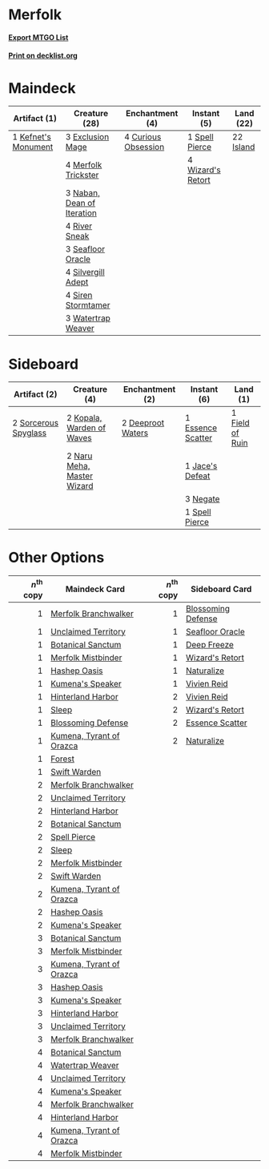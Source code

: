 # Merfolk

#### [Export MTGO List](../collection/Merfolk/Merfolk.txt)
#### [Print on decklist.org](http://decklist.org/?deckmain=4%09Curious%20Obsession%0A3%09Exclusion%20Mage%0A22%09Island%0A1%09Kefnet's%20Monument%0A4%09Merfolk%20Trickster%0A3%09Naban,%20Dean%20of%20Iteration%0A4%09River%20Sneak%0A3%09Seafloor%20Oracle%0A4%09Silvergill%20Adept%0A4%09Siren%20Stormtamer%0A1%09Spell%20Pierce%0A3%09Watertrap%20Weaver%0A4%09Wizard's%20Retort&deckside=2%09Deeproot%20Waters%0A1%09Essence%20Scatter%0A1%09Field%20of%20Ruin%0A1%09Jace's%20Defeat%0A2%09Kopala,%20Warden%20of%20Waves%0A2%09Naru%20Meha,%20Master%20Wizard%0A3%09Negate%0A2%09Sorcerous%20Spyglass%0A1%09Spell%20Pierce)
# Maindeck

|                                         Artifact (1)                                         |                                            Creature (28)                                            |                                       Enchantment (4)                                        |                                        Instant (5)                                         |                                     Land (22)                                      |
|----------------------------------------------------------------------------------------------|-----------------------------------------------------------------------------------------------------|----------------------------------------------------------------------------------------------|--------------------------------------------------------------------------------------------|------------------------------------------------------------------------------------|
|1 [Kefnet's Monument](http://gatherer.wizards.com/Pages/Card/Details.aspx?multiverseid=426933)|3 [Exclusion Mage](http://gatherer.wizards.com/Pages/Card/Details.aspx?multiverseid=447191)          |4 [Curious Obsession](http://gatherer.wizards.com/Pages/Card/Details.aspx?multiverseid=439692)|1 [Spell Pierce](http://gatherer.wizards.com/Pages/Card/Details.aspx?multiverseid=425876)   |22 [Island](http://gatherer.wizards.com/Pages/Card/Details.aspx?multiverseid=439602)|
|                                                                                              |4 [Merfolk Trickster](http://gatherer.wizards.com/Pages/Card/Details.aspx?multiverseid=442944)       |                                                                                              |4 [Wizard's Retort](http://gatherer.wizards.com/Pages/Card/Details.aspx?multiverseid=442963)|                                                                                    |
|                                                                                              |3 [Naban, Dean of Iteration](http://gatherer.wizards.com/Pages/Card/Details.aspx?multiverseid=442946)|                                                                                              |                                                                                            |                                                                                    |
|                                                                                              |4 [River Sneak](http://gatherer.wizards.com/Pages/Card/Details.aspx?multiverseid=435222)             |                                                                                              |                                                                                            |                                                                                    |
|                                                                                              |3 [Seafloor Oracle](http://gatherer.wizards.com/Pages/Card/Details.aspx?multiverseid=439708)         |                                                                                              |                                                                                            |                                                                                    |
|                                                                                              |4 [Silvergill Adept](http://gatherer.wizards.com/Pages/Card/Details.aspx?multiverseid=439710)        |                                                                                              |                                                                                            |                                                                                    |
|                                                                                              |4 [Siren Stormtamer](http://gatherer.wizards.com/Pages/Card/Details.aspx?multiverseid=435232)        |                                                                                              |                                                                                            |                                                                                    |
|                                                                                              |3 [Watertrap Weaver](http://gatherer.wizards.com/Pages/Card/Details.aspx?multiverseid=435240)        |                                                                                              |                                                                                            |                                                                                    |


# Sideboard

|                                         Artifact (2)                                          |                                            Creature (4)                                             |                                      Enchantment (2)                                       |                                        Instant (6)                                         |                                         Land (1)                                         |
|-----------------------------------------------------------------------------------------------|-----------------------------------------------------------------------------------------------------|--------------------------------------------------------------------------------------------|--------------------------------------------------------------------------------------------|------------------------------------------------------------------------------------------|
|2 [Sorcerous Spyglass](http://gatherer.wizards.com/Pages/Card/Details.aspx?multiverseid=435407)|2 [Kopala, Warden of Waves](http://gatherer.wizards.com/Pages/Card/Details.aspx?multiverseid=435213) |2 [Deeproot Waters](http://gatherer.wizards.com/Pages/Card/Details.aspx?multiverseid=435203)|1 [Essence Scatter](http://gatherer.wizards.com/Pages/Card/Details.aspx?multiverseid=438446)|1 [Field of Ruin](http://gatherer.wizards.com/Pages/Card/Details.aspx?multiverseid=435415)|
|                                                                                               |2 [Naru Meha, Master Wizard](http://gatherer.wizards.com/Pages/Card/Details.aspx?multiverseid=442947)|                                                                                            |1 [Jace's Defeat](http://gatherer.wizards.com/Pages/Card/Details.aspx?multiverseid=430727)  |                                                                                          |
|                                                                                               |                                                                                                     |                                                                                            |3 [Negate](http://gatherer.wizards.com/Pages/Card/Details.aspx?multiverseid=447135)         |                                                                                          |
|                                                                                               |                                                                                                     |                                                                                            |1 [Spell Pierce](http://gatherer.wizards.com/Pages/Card/Details.aspx?multiverseid=425876)   |                                                                                          |


# Other Options

|*n*<sup>th</sup> copy|                                           Maindeck Card                                           |*n*<sup>th</sup> copy|                                       Sideboard Card                                        |
|--------------------:|---------------------------------------------------------------------------------------------------|--------------------:|---------------------------------------------------------------------------------------------|
|                    1|[Merfolk Branchwalker](http://gatherer.wizards.com/Pages/Card/Details.aspx?multiverseid=435353)    |                    1|[Blossoming Defense](http://gatherer.wizards.com/Pages/Card/Details.aspx?multiverseid=417719)|
|                    1|[Unclaimed Territory](http://gatherer.wizards.com/Pages/Card/Details.aspx?multiverseid=435419)     |                    1|[Seafloor Oracle](http://gatherer.wizards.com/Pages/Card/Details.aspx?multiverseid=439708)   |
|                    1|[Botanical Sanctum](http://gatherer.wizards.com/Pages/Card/Details.aspx?multiverseid=417817)       |                    1|[Deep Freeze](http://gatherer.wizards.com/Pages/Card/Details.aspx?multiverseid=442938)       |
|                    1|[Merfolk Mistbinder](http://gatherer.wizards.com/Pages/Card/Details.aspx?multiverseid=439823)      |                    1|[Wizard's Retort](http://gatherer.wizards.com/Pages/Card/Details.aspx?multiverseid=442963)   |
|                    1|[Hashep Oasis](http://gatherer.wizards.com/Pages/Card/Details.aspx?multiverseid=430866)            |                    1|[Naturalize](http://gatherer.wizards.com/Pages/Card/Details.aspx?multiverseid=442755)        |
|                    1|[Kumena's Speaker](http://gatherer.wizards.com/Pages/Card/Details.aspx?multiverseid=435352)        |                    1|[Vivien Reid](http://gatherer.wizards.com/Pages/Card/Details.aspx?multiverseid=447344)       |
|                    1|[Hinterland Harbor](http://gatherer.wizards.com/Pages/Card/Details.aspx?multiverseid=241988)       |                    2|[Vivien Reid](http://gatherer.wizards.com/Pages/Card/Details.aspx?multiverseid=447344)       |
|                    1|[Sleep](http://gatherer.wizards.com/Pages/Card/Details.aspx?multiverseid=405385)                   |                    2|[Wizard's Retort](http://gatherer.wizards.com/Pages/Card/Details.aspx?multiverseid=442963)   |
|                    1|[Blossoming Defense](http://gatherer.wizards.com/Pages/Card/Details.aspx?multiverseid=417719)      |                    2|[Essence Scatter](http://gatherer.wizards.com/Pages/Card/Details.aspx?multiverseid=438446)   |
|                    1|[Kumena, Tyrant of Orazca](http://gatherer.wizards.com/Pages/Card/Details.aspx?multiverseid=439821)|                    2|[Naturalize](http://gatherer.wizards.com/Pages/Card/Details.aspx?multiverseid=442755)        |
|                    1|[Forest](http://gatherer.wizards.com/Pages/Card/Details.aspx?multiverseid=439605)                  |                     |                                                                                             |
|                    1|[Swift Warden](http://gatherer.wizards.com/Pages/Card/Details.aspx?multiverseid=439803)            |                     |                                                                                             |
|                    2|[Merfolk Branchwalker](http://gatherer.wizards.com/Pages/Card/Details.aspx?multiverseid=435353)    |                     |                                                                                             |
|                    2|[Unclaimed Territory](http://gatherer.wizards.com/Pages/Card/Details.aspx?multiverseid=435419)     |                     |                                                                                             |
|                    2|[Hinterland Harbor](http://gatherer.wizards.com/Pages/Card/Details.aspx?multiverseid=241988)       |                     |                                                                                             |
|                    2|[Botanical Sanctum](http://gatherer.wizards.com/Pages/Card/Details.aspx?multiverseid=417817)       |                     |                                                                                             |
|                    2|[Spell Pierce](http://gatherer.wizards.com/Pages/Card/Details.aspx?multiverseid=425876)            |                     |                                                                                             |
|                    2|[Sleep](http://gatherer.wizards.com/Pages/Card/Details.aspx?multiverseid=405385)                   |                     |                                                                                             |
|                    2|[Merfolk Mistbinder](http://gatherer.wizards.com/Pages/Card/Details.aspx?multiverseid=439823)      |                     |                                                                                             |
|                    2|[Swift Warden](http://gatherer.wizards.com/Pages/Card/Details.aspx?multiverseid=439803)            |                     |                                                                                             |
|                    2|[Kumena, Tyrant of Orazca](http://gatherer.wizards.com/Pages/Card/Details.aspx?multiverseid=439821)|                     |                                                                                             |
|                    2|[Hashep Oasis](http://gatherer.wizards.com/Pages/Card/Details.aspx?multiverseid=430866)            |                     |                                                                                             |
|                    2|[Kumena's Speaker](http://gatherer.wizards.com/Pages/Card/Details.aspx?multiverseid=435352)        |                     |                                                                                             |
|                    3|[Botanical Sanctum](http://gatherer.wizards.com/Pages/Card/Details.aspx?multiverseid=417817)       |                     |                                                                                             |
|                    3|[Merfolk Mistbinder](http://gatherer.wizards.com/Pages/Card/Details.aspx?multiverseid=439823)      |                     |                                                                                             |
|                    3|[Kumena, Tyrant of Orazca](http://gatherer.wizards.com/Pages/Card/Details.aspx?multiverseid=439821)|                     |                                                                                             |
|                    3|[Hashep Oasis](http://gatherer.wizards.com/Pages/Card/Details.aspx?multiverseid=430866)            |                     |                                                                                             |
|                    3|[Kumena's Speaker](http://gatherer.wizards.com/Pages/Card/Details.aspx?multiverseid=435352)        |                     |                                                                                             |
|                    3|[Hinterland Harbor](http://gatherer.wizards.com/Pages/Card/Details.aspx?multiverseid=241988)       |                     |                                                                                             |
|                    3|[Unclaimed Territory](http://gatherer.wizards.com/Pages/Card/Details.aspx?multiverseid=435419)     |                     |                                                                                             |
|                    3|[Merfolk Branchwalker](http://gatherer.wizards.com/Pages/Card/Details.aspx?multiverseid=435353)    |                     |                                                                                             |
|                    4|[Botanical Sanctum](http://gatherer.wizards.com/Pages/Card/Details.aspx?multiverseid=417817)       |                     |                                                                                             |
|                    4|[Watertrap Weaver](http://gatherer.wizards.com/Pages/Card/Details.aspx?multiverseid=435240)        |                     |                                                                                             |
|                    4|[Unclaimed Territory](http://gatherer.wizards.com/Pages/Card/Details.aspx?multiverseid=435419)     |                     |                                                                                             |
|                    4|[Kumena's Speaker](http://gatherer.wizards.com/Pages/Card/Details.aspx?multiverseid=435352)        |                     |                                                                                             |
|                    4|[Merfolk Branchwalker](http://gatherer.wizards.com/Pages/Card/Details.aspx?multiverseid=435353)    |                     |                                                                                             |
|                    4|[Hinterland Harbor](http://gatherer.wizards.com/Pages/Card/Details.aspx?multiverseid=241988)       |                     |                                                                                             |
|                    4|[Kumena, Tyrant of Orazca](http://gatherer.wizards.com/Pages/Card/Details.aspx?multiverseid=439821)|                     |                                                                                             |
|                    4|[Merfolk Mistbinder](http://gatherer.wizards.com/Pages/Card/Details.aspx?multiverseid=439823)      |                     |                                                                                             |

